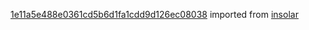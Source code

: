 [1e11a5e488e0361cd5b6d1fa1cdd9d126ec08038](https://github.com/insolar/insolar/commit/1e11a5e488e0361cd5b6d1fa1cdd9d126ec08038) imported from [insolar](https://github.com/insolar/insolar)
